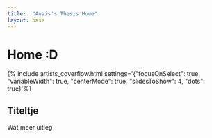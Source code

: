 ```yaml
---
title:  "Anais's Thesis Home"
layout: base
---
```


<div class="content" markdown="1">

# Home :D

</div>

{% include artists_coverflow.html settings='{"focusOnSelect": true, "variableWidth": true, "centerMode": true, "slidesToShow": 4, "dots": true}'%}

<div class="content" markdown="1">

## Titeltje

Wat meer uitleg

</div>